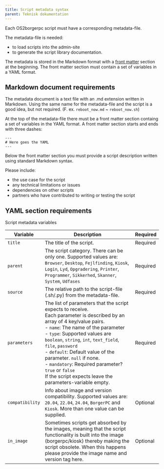 ```yaml
---
title: Script metadata syntax
parent: Teknisk dokumentation
---
```


Each OS2borgerpc script must have a corresponding metadata-file. 

The metadata-file is needed:
- to load scripts into the admin-site
- to generate the script library documentation. 

The metadata is stored in the Markdown format with a [front matter](https://jekyllrb.com/docs/front-matter/) section at the beginning. The front matter section must contain a set of variables in a YAML format.

## Markdown document requirements
The metadata document is a text file with an .md extension written in Markdown. Using the same name for the metadata-file and the script is a good idea, but not required. (F. ex. `reboot_now.md` ~ `reboot_now.sh`) 

At the top of the metadata-file there must be a front matter section containg a set of variables in the YAML format. A front matter section starts and ends with three dashes:
```
---
# Here goes the YAML
---
```

Below the front matter section you must provide a script description written using standard Markdown syntax. 

Please include:
- the use case for the script
- any technical limitations or issues
- dependencies on other scripts
- partners who have contributed to writing or testing the script

## YAML section requirements
Script metadata variables

| Variable      | Description                                                  | Required |
| ------------- | ------------------------------------------------------------ | --------- |
| `title`         | The title of the script.                                      | Required |
| `parent`        | The script category. There can be only one. Supported values are: `Browser`, `Desktop`, `Fejlfinding`, `Kiosk`, `Login`, `Lyd`, `Opgradering`, `Printer`, `Programmer`, `Sikkerhed`, `Skanner`, `System`, `Udfases`| Required |
| `source`        | The relative path to the script-file (.sh/.py) from the metadata-file.              | Required |
| `parameters`    | The list of parameters that the script expects to receive.  <br> Each parameter is described by an array of 4 key/value pairs. <br> - `name`: The name of the parameter<br>   - `type`: Supported values are `boolean`, `string`, `int`, `text_field`, `file`, `password`<br>  - `default`: Default value of the parameter. `null` if none.<br>   - `mandatory`: Required parameter? `true` or `false`  <br>  If the script expects leave the parameters-variable empty.      | Required |
| `compatibility` | Info about image and version compatibility. Supported values are: `20.04`, `22.04`, `24.04`, `BorgerPC` and `Kiosk`. More than one value can be supplied.| Optional  |
|`in_image`| Sometimes scripts get absorbed by the images, meaning that the script functionality is built into the image (borgerpc/kiosk) thereby making the script obsolete. When this happens please provide the image name and version tag here.| Optional |


